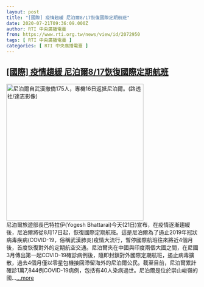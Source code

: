 ```yaml
---
layout: post
title: "[國際] 疫情趨緩 尼泊爾8/17恢復國際定期航班"
date: 2020-07-21T09:36:09.000Z
author: RTI 中央廣播電臺
from: https://www.rti.org.tw/news/view/id/2072950
tags: [ RTI 中央廣播電臺 ]
categories: [ RTI 中央廣播電臺 ]
---
```

<!--1595324169000-->
[[國際] 疫情趨緩 尼泊爾8/17恢復國際定期航班](https://www.rti.org.tw/news/view/id/2072950)
------

<div>
<img src="https://static.rti.org.tw/assets/thumbnails/2020/02/16/9ae368d057e96284f90a4fa5a9e8160e.jpg" width="360" alt="尼泊爾自武漢撤僑175人，專機16日返抵尼泊爾。(路透社/達志影像)" title="尼泊爾自武漢撤僑175人，專機16日返抵尼泊爾。(路透社/達志影像)"><br>尼泊爾旅遊部長巴特拉伊(Yogesh Bhattarai)今天(21日)宣布，在疫情逐漸趨緩後，尼泊爾將從8月17日起，恢復國際定期航班。這是尼泊爾為了遏止2019年冠狀病毒疾病(COVID-19，俗稱武漢肺炎)疫情大流行，暫停國際航班往來將近4個月後，首度恢復對外的定期航空交通。尼泊爾夾在中國與印度兩個大國之間，在尼國3月傳出第一起COVID-19確診病例後，隨即封鎖對外國際定期航班，遏止病毒擴散，過去4個月僅以零星包機接回滯留海外的尼泊爾公民。截至目前，尼泊爾累計確診1萬7,844例COVID-19病例，包括有40人染病過世。尼泊爾是位於崇山峻嶺的國...<a target="_blank" href="https://www.rti.org.tw/news/view/id/2072950">...more</a>
</div>
